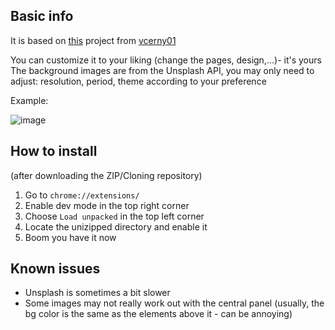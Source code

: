 
## Basic info 
It is based on [this](https://github.com/vcerny01/custom_newtab) project from [vcerny01](https://github.com/vcerny01) 

You can customize it to your liking (change the pages, design,...)- it's yours 
The background images are from the Unsplash API, you may only need to adjust: resolution, period, theme according to your preference

Example:

![image](https://i.imgur.com/6MiPDr1.jpeg)


## How to install
(after downloading the ZIP/Cloning repository)
1. Go to `chrome://extensions/`
2. Enable dev mode in the top right corner
3. Choose `Load unpacked` in the top left corner
4. Locate the unizipped directory and enable it 
5. Boom you have it now 

## Known issues
- Unsplash is sometimes a bit slower
- Some images may not really work out with the central panel (usually, the bg color is the same as the elements above it - can be annoying)

